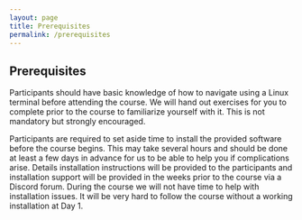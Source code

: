 ```yaml
---
layout: page
title: Prerequisites
permalink: /prerequisites
---
```

## Prerequisites

Participants should have basic knowledge of how to navigate using a Linux terminal before attending the course. We will hand out exercises for you to complete prior to the course to familiarize yourself with it. This is not mandatory but strongly encouraged.

Participants are required to set aside time to install the provided software before the course begins. This may take several hours and should be done at least a few days in advance for us to be able to help you if complications arise. Details installation instructions will be provided to the participants and installation support will be provided in the weeks prior to the course via a Discord forum. During the course we will not have time to help with installation issues. It will be very hard to follow the course without a working installation at Day 1.
